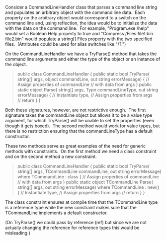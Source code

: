 
Consider a CommandLineHandler class that parses a command line string and populates an arbitrary object with the command line data.  Each property on the arbitrary object would correspond to a switch on the command line and, using reflection, the idea would be to initialize the data with the data on the command line.  For example, "Program.exe /help" would set a Boolean Help property to true and "Compress /Files:file1.bin file2.bin" would populate a string\[\] Files property with the two specified files.  (Attributes could be used for alias switches like "/?.")

On the CommandLineHandler we have a TryParse() method that takes the command line arguments and either the type of the object or an instance of the object.

> public class CommandLineHandler { public static bool TryParse( string\[\] args, object commandLine, out string errorMessage) { // Assign properties of commandLine // with data from args } public static object Parse( string\[\] args, Type commandLineType, out string errorMessage) { // Instantiate type, // Assign properties from args // return } }

Both these signatures, however, are not restrictive enough.  The first signature takes the commandLine object but allows it to be a value type argument, for which TryParse() will be unable to set the properties (even though it gets boxed).  The second method would work for value types, but there is no restriction ensuring that the commandLineType has a default constructor.

These two methods serve as great examples of the need for generic methods with constraints.  On the first method we need a class constraint and on the second method a new constraint.

> public class CommandLineHandler { public static bool TryParse( string\[\] args, TCommandLine commandLine, out string errorMessage) where TCommandLine : class { // Assign properties of commandLine // with data from args } public static object TCommandLine Parse( string\[\] args, out string errorMessage) where TCommandLine : new() { // Instantiate type, // Assign properties from args // return } }

The class constraint ensures at compile time that the TCommandLine type is a reference type while the new constraint makes sure that the TCommandLine implements a default constructor.

(On TryParse() we could pass by reference (ref) but since we are not actually changing the reference for reference types this would be misleading.)
